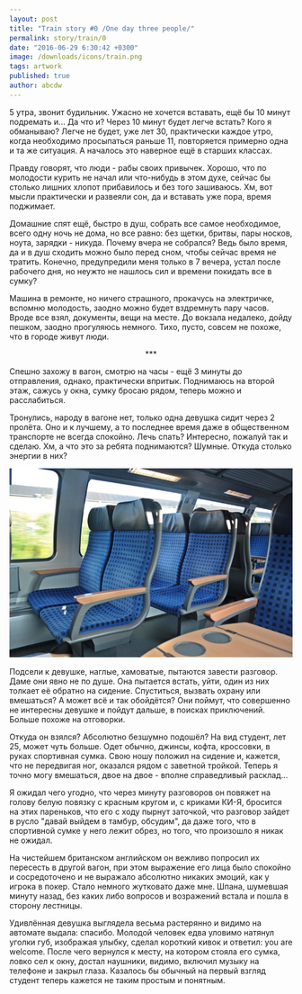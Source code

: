 ```yaml
---
layout: post
title: "Train story #0 /One day three people/"
permalink: story/train/0
date: "2016-06-29 6:30:42 +0300"
image: /downloads/icons/train.png
tags: artwork
published: true
author: abcdw
---
```


5 утра, звонит будильник. Ужасно не хочется вставать, ещё бы 10 минут подремать и... Да что и? Через 10 минут будет легче встать? Кого я обманываю? Легче не будет, уже лет 30, практически каждое утро, когда необходимо просыпаться раньше 11, повторяется примерно одна и та же ситуация. А началось это наверное ещё в старших классах.

Правду говорят, что люди - рабы своих привычек. Хорошо, что по молодости курить не начал или что-нибудь в этом духе, сейчас бы столько лишних хлопот прибавилось и без того зашиваюсь. Хм, вот мысли практически и развеяли сон, да и вставать уже пора, время поджимает.

Домашние спят ещё, быстро в душ, собрать все самое необходимое, всего одну ночь не дома, но все равно: без щетки, бритвы, пары носков, ноута, зарядки - никуда. Почему вчера не собрался? Ведь было время, да и в душ сходить можно было перед сном, чтобы сейчас время не тратить. Конечно, предупредили меня только в 7 вечера, устал после рабочего дня, но неужто не нашлось сил и времени покидать все в сумку?

Машина в ремонте, но ничего страшного, прокачусь на электричке, вспомню молодость, заодно можно будет вздремнуть пару часов. Вроде все взял, документы, вещи на месте. До вокзала недалеко, дойду пешком, заодно прогуляюсь немного. Тихо, пусто, совсем не похоже, что в городе живут люди.

<center> *** </center>

Спешно захожу в вагон, смотрю на часы - ещё 3 минуты до отправления, однако, практически впритык. Поднимаюсь на второй этаж, сажусь у окна, сумку бросаю рядом, теперь можно и расслабиться.

Тронулись, народу в вагоне нет, только одна девушка сидит через 2 пролёта. Оно и к лучшему, а то последнее время даже в общественном транспорте не всегда спокойно. Лечь спать? Интересно, пожалуй так и сделаю. Хм, а что это за ребята поднимаются? Шумные. Откуда столько энергии в них?

<div style="text-align: center">
    <img src="/downloads/trainstory/train.jpg" alt="">
</div>

Подсели к девушке, наглые, хамоватые, пытаются завести разговор. Даме они явно не по душе. Она пытается встать, уйти, один из них толкает её обратно на сидение. Спуститься, вызвать охрану или вмешаться? А может всё и так обойдётся? Они поймут, что совершенно не интересны девушке и пойдут дальше, в поисках приключений. Больше похоже на отговорки.

Откуда он взялся? Абсолютно безшумно подошёл? На вид студент, лет 25, может чуть больше. Одет обычно, джинсы, кофта, кроссовки, в руках спортивная сумка. Свою ношу положил на сидение и, кажется, что не передвигая ног, оказался рядом с заветной тройкой. Теперь я точно могу вмешаться, двое на двое - вполне справедливый расклад...

Я ожидал чего угодно, что через минуту разговоров он повяжет на голову белую повязку с красным кругом и, с криками КИ-Я, бросится на этих пареньков, что его с ходу пырнут заточкой, что разговор зайдет в русло "давай выйдем в тамбур, обсудим", да даже того, что в спортивной сумке у него лежит обрез, но того, что произошло я никак не ожидал.

На чистейшем британском английском он вежливо попросил их пересесть в другой вагон, при этом выражение его лица было спокойно и сосредоточено и не выражало абсолютно никаких эмоций, как у игрока в покер. Стало немного жутковато даже мне. Шпана, шумевшая минуту назад, без каких либо вопросов и возражений встала и пошла в сторону лестницы.

Удивлённая девушка выглядела весьма растерянно и видимо на автомате выдала: спасибо. Молодой человек едва уловимо натянул уголки губ, изображая улыбку, сделал короткий кивок и ответил: you are welcome. После чего вернулся к месту, на котором стояла его сумка, ловко сел к окну, достал наушники, видимо, включил музыку на телефоне и закрыл глаза. Казалось бы обычный на первый взгляд студент теперь кажется не таким простым и понятным.
